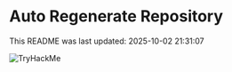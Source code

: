 # Auto Regenerate Repository

This README was last updated: 2025-10-02 21:31:07

 ![TryHackMe](https://tryhackme.com/badge/533634)